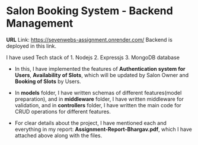 # Salon Booking System - Backend Management

**URL** Link: https://sevenwebs-assignment.onrender.com/  Backend is deployed in this link.

I have used Tech stack of  1. Nodejs
                           2. Expressjs
                           3. MongoDB database

- In this, I have implemented the features of **Authentication system for Users**, **Availability of Slots**, which will be updated by Salon Owner and **Booking of Slots** by Users.
  
- In **models** folder, I have written schemas of different features(model preparation), and in **middleware** folder, I have written middleware for validation, and in **controllers** folder, I have written the main code for CRUD operations for different features.

- For clear details about the project, I have mentioned each and everything in my report: **Assignment-Report-Bhargav.pdf**, which I have attached above along with the files.
